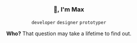 <h3 align="center">🖖, I'm Max</h3>
<p align="center"><code>developer</code> <code>designer</code> <code>prototyper</code></p>
<p align="center"><strong>Who?</strong> That question may take a lifetime to find out.</p>
